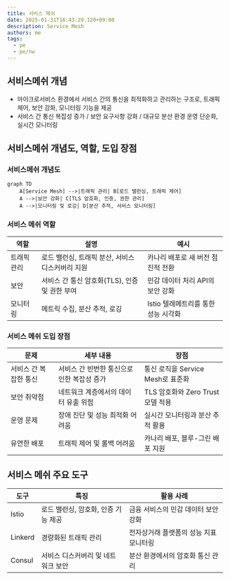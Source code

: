 ```yaml
---
title: 서비스 메쉬
date: 2025-01-31T16:43:29.120+09:00
description: Service Mesh
authors: me
tags:
  - pe
  - pe/nw
---
```


## 서비스메쉬 개념

- 마이크로서비스 환경에서 서비스 간의 통신을 최적화하고 관리하는 구조로, 트래픽 제어, 보안 강화, 모니터링 기능을 제공
- 서비스 간 통신 복잡성 증가 / 보안 요구사항 강화 / 대규모 분산 환경 운영 단순화, 실시간 모니터링

## 서비스메쉬 개념도, 역할, 도입 장점

### 서비스메쉬 개념도

```mermaid
graph TD
    A[Service Mesh] -->|트래픽 관리| B[로드 밸런싱, 트래픽 제어]
    A -->|보안 강화| C[TLS 암호화, 인증, 권한 관리]
    A -->|모니터링 및 로깅| D[분산 추적, 서비스 모니터링]
```

### 서비스 메쉬 역할

| 역할 | 설명 | 예시 |
| --- | --- | --- |
| 트래픽 관리 | 로드 밸런싱, 트래픽 분산, 서비스 디스커버리 지원 | 카나리 배포로 새 버전 점진적 전환 |
| 보안 | 서비스 간 통신 암호화(TLS), 인증 및 권한 부여 | 민감 데이터 처리 API의 보안 강화 |
| 모니터링 | 메트릭 수집, 분산 추적, 로깅 | Istio 텔레메트리를 통한 성능 시각화 |

### 서비스 메쉬 도입 장점

| 문제 | 세부 내용 | 장점 |
| --- | --- | --- |
| 서비스 간 복잡한 통신 | 서비스 간 빈번한 통신으로 인한 복잡성 증가 | 통신 로직을 Service Mesh로 표준화 |
| 보안 취약점 | 네트워크 계층에서의 데이터 유출 위험 | TLS 암호화와 Zero Trust 모델 적용 |
| 운영 문제 | 장애 진단 및 성능 최적화 어려움 | 실시간 모니터링과 분산 추적 활용 |
| 유연한 배포 | 트래픽 제어 및 롤백 어려움 | 카나리 배포, 블루-그린 배포 지원 |

## 서비스 메쉬 주요 도구

| 도구 | 특징 | 활용 사례 |
| --- | --- | --- |
| Istio | 로드 밸런싱, 암호화, 인증 기능 제공 | 금융 서비스의 민감 데이터 보안 강화 |
| Linkerd | 경량화된 트래픽 관리 | 전자상거래 플랫폼의 성능 지표 모니터링 |
| Consul | 서비스 디스커버리 및 네트워크 보안 | 분산 환경에서의 암호화 통신 관리 |
